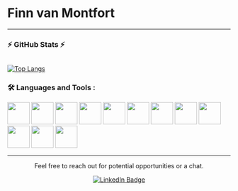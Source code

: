 # Finn van Montfort
---
### :zap: **GitHub Stats** :zap:

<img src="https://komarev.com/ghpvc/?username=TheCheesyWiggle&style=flat-square&color=blue" alt=""/>

<!--<script src="https://embed.github.com/view/3d/TheCheesyWiggle/TheCheesyWiggle/blob/main/TheCheesyWiggle-2023.stl" ></script>-->



[![Top Langs](https://github-readme-stats.vercel.app/api/top-langs/?username=TheCheesyWiggle&layout=compact&theme=vision-friendly-dark)](https://github.com/anuraghazra/github-readme-stats)

### :hammer_and_wrench: Languages and Tools :

<div class="flex-container">
  <img src="https://cdn.jsdelivr.net/gh/devicons/devicon/icons/java/java-original.svg" style="width: 50px;" /> 
  <img src="https://cdn.jsdelivr.net/gh/devicons/devicon/icons/python/python-original.svg" style="width: 50px;" />
  <img src="https://cdn.jsdelivr.net/gh/devicons/devicon/icons/javascript/javascript-plain.svg" style="width:50px;" />    
  <img src="https://cdn.jsdelivr.net/gh/devicons/devicon/icons/rust/rust-plain.svg" style="width:50px;"/>
  <img src="https://cdn.jsdelivr.net/gh/devicons/devicon/icons/php/php-original.svg" style="width:50px;"/>
  <img src="https://cdn.jsdelivr.net/gh/devicons/devicon/icons/haskell/haskell-original.svg" style="width: 50px;"/>
  <img src="https://cdn.jsdelivr.net/gh/devicons/devicon/icons/mysql/mysql-original.svg" style="width: 50px;" />
  <img src="https://cdn.jsdelivr.net/gh/devicons/devicon/icons/azure/azure-original.svg" style="width: 50px;"/>
  <img src="https://cdn.jsdelivr.net/gh/devicons/devicon/icons/anaconda/anaconda-original.svg" style="width: 50px;"/>
  <img src="https://cdn.jsdelivr.net/gh/devicons/devicon/icons/jetbrains/jetbrains-original.svg"  style="width: 50px;" />
  <img src="https://cdn.jsdelivr.net/gh/devicons/devicon/icons/vscode/vscode-original.svg" style="width: 50px;"/>
  <img src="https://cdn.jsdelivr.net/gh/devicons/devicon/icons/linux/linux-original.svg" style="width: 50px;"/>
</div>

---



<div id="footer" align="center">  
  <p>
    Feel free to reach out for potential opportunities or a chat.
  </p>
  <div id="social">
    <a href="https://www.linkedin.com/in/finn-van-montfort-ab13731ab/">
      <img src="https://img.shields.io/badge/LinkedIn-blue?style=for-the-badge&logo=linkedin&logoColor=white" alt="LinkedIn Badge"/>
    </a>
  </div>
</div>
